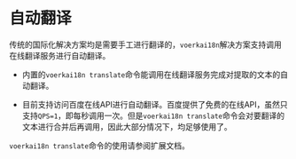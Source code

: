 # 自动翻译

传统的国际化解决方案均是需要手工进行翻译的，`voerkai18n`解决方案支持调用在线翻译服务进行自动翻译。

- 内置的`voerkai18n translate`命令能调用在线翻译服务完成对提取的文本的自动翻译。

- 目前支持访问百度在线API进行自动翻译。百度提供了免费的在线API，虽然只支持`QPS=1`，即每秒调用一次。但是`voerkai18n translate`命令会对要翻译的文本进行合并后再调用，因此大部分情况下，均足够使用了。
 
`voerkai18n translate`命令的使用请参阅扩展文档。
